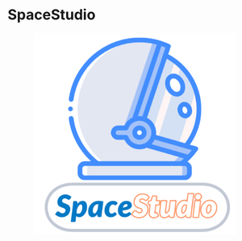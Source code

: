 # SpaceStudio

<center>
<img src="docs/Architekturbeschreibung/Logo/SpaceStudioLogo.png" width="400">
</center>